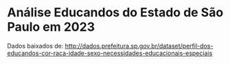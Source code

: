 # Análise Educandos do Estado de São Paulo em 2023

Dados baixados de: http://dados.prefeitura.sp.gov.br/dataset/perfil-dos-educandos-cor-raca-idade-sexo-necessidades-educacionais-especiais
